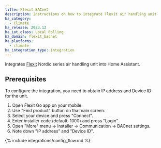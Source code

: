 ```yaml
---
title: Flexit BACnet
description: Instructions on how to integrate Flexit air handling unit into Home Assistant.
ha_category:
  - Climate
ha_release: 2023.12
ha_iot_class: Local Polling
ha_domain: flexit_bacnet
ha_platforms:
  - climate
ha_integration_type: integration
---
```


Integrates [Flexit](https://www.flexit.no/en/) Nordic series air handling unit into Home Assistant.

## Prerequisites

To configure the integration, you need to obtain IP address and Device ID for the unit.

1. Open Flexit Go app on your mobile.
2. Use "Find product" button on tha main screen.
3. Select your device and press "Connect".
4. Enter installer code (default: 1000) and press "Login".
5. Open "More" menu -> Installer -> Communication -> BACnet settings.
6. Note down "IP address" and "Device ID".

{% include integrations/config_flow.md %}

